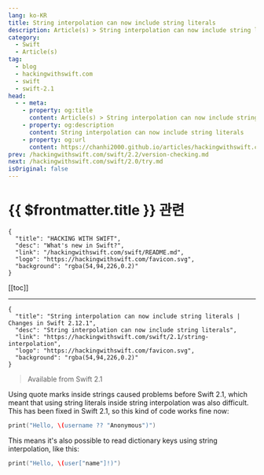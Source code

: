 ```yaml
---
lang: ko-KR
title: String interpolation can now include string literals
description: Article(s) > String interpolation can now include string literals
category:
  - Swift
  - Article(s)
tag: 
  - blog
  - hackingwithswift.com
  - swift
  - swift-2.1
head:
  - - meta:
    - property: og:title
      content: Article(s) > String interpolation can now include string literals
    - property: og:description
      content: String interpolation can now include string literals
    - property: og:url
      content: https://chanhi2000.github.io/articles/hackingwithswift.com/swift/2.1/string-interpolation.html
prev: /hackingwithswift.com/swift/2.2/version-checking.md
next: /hackingwithswift.com/swift/2.0/try.md
isOriginal: false
---
```


# {{ $frontmatter.title }} 관련

```component VPCard
{
  "title": "HACKING WITH SWIFT",
  "desc": "What's new in Swift?",
  "link": "/hackingwithswift.com/swift/README.md",
  "logo": "https://hackingwithswift.com/favicon.svg",
  "background": "rgba(54,94,226,0.2)"
}
```

[[toc]]

---

```component VPCard
{
  "title": "String interpolation can now include string literals | Changes in Swift 2.12.1",
  "desc": "String interpolation can now include string literals",
  "link": "https://hackingwithswift.com/swift/2.1/string-interpolation", 
  "logo": "https://hackingwithswift.com/favicon.svg",
  "background": "rgba(54,94,226,0.2)"
}
```

> Available from Swift 2.1

Using quote marks inside strings caused problems before Swift 2.1, which meant that using string literals inside string interpolation was also difficult. This has been fixed in Swift 2.1, so this kind of code works fine now:

```swift
print("Hello, \(username ?? "Anonymous")")
```

This means it's also possible to read dictionary keys using string interpolation, like this:

```swift
print("Hello, \(user["name"]!)")
```

